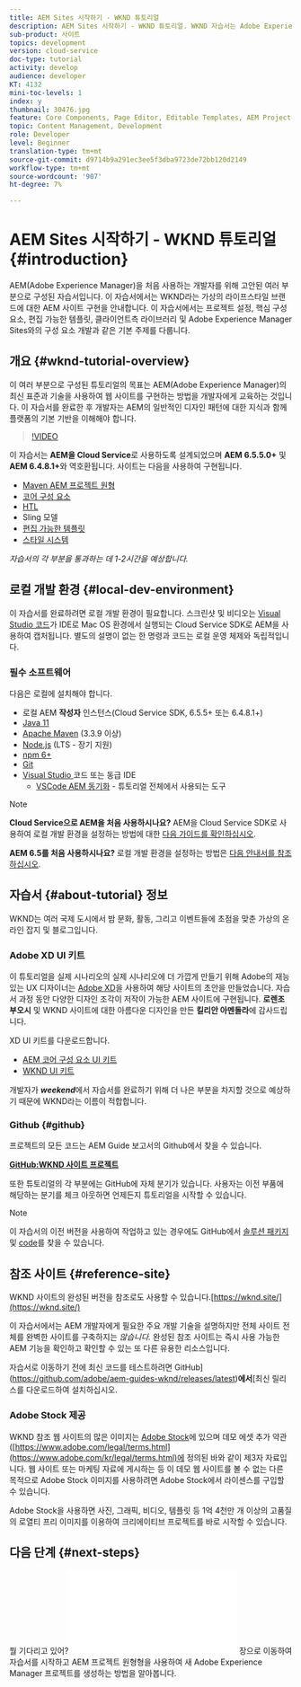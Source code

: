 ```yaml
---
title: AEM Sites 시작하기 - WKND 튜토리얼
description: AEM Sites 시작하기 - WKND 튜토리얼. WKND 자습서는 Adobe Experience Manager을 처음 사용하는 개발자를 위해 고안된 다양한 자습서입니다. 이 자습서에서는 가상 라이프스타일 브랜드 WKND를 위한 AEM 사이트 구현을 안내합니다. 이 자습서에서는 프로젝트 설정, 전문가 원형, 핵심 구성 요소, 편집 가능한 템플릿, 클라이언트 라이브러리 및 구성 요소 개발과 같은 기본 주제를 다룹니다.
sub-product: 사이트
topics: development
version: cloud-service
doc-type: tutorial
activity: develop
audience: developer
KT: 4132
mini-toc-levels: 1
index: y
thumbnail: 30476.jpg
feature: Core Components, Page Editor, Editable Templates, AEM Project Archetype
topic: Content Management, Development
role: Developer
level: Beginner
translation-type: tm+mt
source-git-commit: d9714b9a291ec3ee5f3dba9723de72bb120d2149
workflow-type: tm+mt
source-wordcount: '907'
ht-degree: 7%

---
```



# AEM Sites 시작하기 - WKND 튜토리얼 {#introduction}

AEM(Adobe Experience Manager)을 처음 사용하는 개발자를 위해 고안된 여러 부분으로 구성된 자습서입니다. 이 자습서에서는 WKND라는 가상의 라이프스타일 브랜드에 대한 AEM 사이트 구현을 안내합니다. 이 자습서에서는 프로젝트 설정, 핵심 구성 요소, 편집 가능한 템플릿, 클라이언트측 라이브러리 및 Adobe Experience Manager Sites와의 구성 요소 개발과 같은 기본 주제를 다룹니다.

## 개요 {#wknd-tutorial-overview}

이 여러 부분으로 구성된 튜토리얼의 목표는 AEM(Adobe Experience Manager)의 최신 표준과 기술을 사용하여 웹 사이트를 구현하는 방법을 개발자에게 교육하는 것입니다. 이 자습서를 완료한 후 개발자는 AEM의 일반적인 디자인 패턴에 대한 지식과 함께 플랫폼의 기본 기반을 이해해야 합니다.

>[!VIDEO](https://video.tv.adobe.com/v/30476?quality=12&learn=on)

이 자습서는 **AEM을 Cloud Service**&#x200B;로 사용하도록 설계되었으며 **AEM 6.5.5.0+** 및 **AEM 6.4.8.1+**&#x200B;와 역호환됩니다. 사이트는 다음을 사용하여 구현됩니다.

* [Maven AEM 프로젝트 원형](https://docs.adobe.com/content/help/ko-KR/experience-manager-core-components/using/developing/archetype/overview.html)
* [코어 구성 요소](https://docs.adobe.com/content/help/ko-KR/experience-manager-core-components/using/introduction.html)
* [HTL](https://docs.adobe.com/content/help/en/experience-manager-htl/using/getting-started/getting-started.html)
* Sling 모델
* [편집 가능한 템플릿](https://docs.adobe.com/content/help/en/experience-manager-learn/sites/page-authoring/template-editor-feature-video-use.html)
* [스타일 시스템](https://docs.adobe.com/content/help/en/experience-manager-learn/sites/page-authoring/style-system-feature-video-use.html)

*자습서의 각 부분을 통과하는 데 1-2시간을 예상합니다.*

## 로컬 개발 환경 {#local-dev-environment}

이 자습서를 완료하려면 로컬 개발 환경이 필요합니다. 스크린샷 및 비디오는 [Visual Studio 코드](https://code.visualstudio.com/)가 IDE로 Mac OS 환경에서 실행되는 Cloud Service SDK로 AEM을 사용하여 캡처됩니다. 별도의 설명이 없는 한 명령과 코드는 로컬 운영 체제와 독립적입니다.

### 필수 소프트웨어

다음은 로컬에 설치해야 합니다.

* 로컬 AEM **작성자** 인스턴스(Cloud Service SDK, 6.5.5+ 또는 6.4.8.1+)
* [Java 11](https://downloads.experiencecloud.adobe.com/content/software-distribution/en/general.html)
* [Apache Maven](https://maven.apache.org/) (3.3.9 이상)
* [Node.js](https://nodejs.org/en/) (LTS - 장기 지원)
* [npm 6+](https://www.npmjs.com/)
* [Git](https://git-scm.com/)
* [Visual Studio ](https://code.visualstudio.com/) 코드 또는 동급 IDE
   * [VSCode AEM 동기화](https://marketplace.visualstudio.com/items?itemName=yamato-ltd.vscode-aem-sync)  - 튜토리얼 전체에서 사용되는 도구

>[!NOTE]
>
> **Cloud Service으로 AEM을 처음 사용하시나요?** AEM을 Cloud Service SDK로 사용하여 로컬 개발 환경을 설정하는 방법에 대한  [다음 가이드를 확인하십시오](https://docs.adobe.com/content/help/en/experience-manager-learn/cloud-service/local-development-environment-set-up/overview.html).
>
> **AEM 6.5를 처음 사용하시나요?** 로컬 개발 환경을 설정하는 방법은  [다음 안내서를 참조하십시오](https://docs.adobe.com/content/help/en/experience-manager-learn/foundation/development/set-up-a-local-aem-development-environment.html).

## 자습서 {#about-tutorial} 정보

WKND는 여러 국제 도시에서 밤 문화, 활동, 그리고 이벤트들에 초점을 맞춘 가상의 온라인 잡지 및 블로그입니다.

### Adobe XD UI 키트

이 튜토리얼을 실제 시나리오의 실제 시나리오에 더 가깝게 만들기 위해 Adobe의 재능 있는 UX 디자이너는 [Adobe XD](https://www.adobe.com/products/xd.html)을 사용하여 해당 사이트의 초안을 만들었습니다. 자습서 과정 동안 다양한 디자인 조각이 저작이 가능한 AEM 사이트에 구현됩니다. **로렌조 부오시** 및 WKND 사이트에 대한 아름다운 디자인을 만든 **킬리안 아멘돌라**&#x200B;에 감사드립니다.

XD UI 키트를 다운로드합니다.

* [AEM 코어 구성 요소 UI 키트](assets/overview/AEM-CoreComponents-UI-Kit.xd)
* [WKND UI 키트](https://github.com/adobe/aem-guides-wknd/releases/download/aem-guides-wknd-0.0.2/AEM_UI-kit-WKND.xd)

개발자가 ***weekend***&#x200B;에서 자습서를 완료하기 위해 더 나은 부분을 차지할 것으로 예상하기 때문에 WKND라는 이름이 적합합니다.

### Github {#github}

프로젝트의 모든 코드는 AEM Guide 보고서의 Github에서 찾을 수 있습니다.

**[GitHub:WKND 사이트 프로젝트](https://github.com/adobe/aem-guides-wknd)**

또한 튜토리얼의 각 부분에는 GitHub에 자체 분기가 있습니다. 사용자는 이전 부품에 해당하는 분기를 체크 아웃하면 언제든지 튜토리얼을 시작할 수 있습니다.

>[!NOTE]
>
> 이 자습서의 이전 버전을 사용하여 작업하고 있는 경우에도 GitHub에서 [솔루션 패키지](https://github.com/adobe/aem-guides-wknd/releases/tag/archetype-18.1) 및 [code](https://github.com/adobe/aem-guides-wknd/tree/archetype-18.1)를 찾을 수 있습니다.

## 참조 사이트 {#reference-site}

WKND 사이트의 완성된 버전을 참조로도 사용할 수 있습니다.[https://wknd.site/](https://wknd.site/)

이 자습서에서는 AEM 개발자에게 필요한 주요 개발 기술을 설명하지만 전체 사이트 전체를 완벽한 사이트를 구축하지는 *않습니다.* 완성된 참조 사이트는 즉시 사용 가능한 AEM 기능을 확인하고 확인할 수 있는 또 다른 유용한 리소스입니다.

자습서로 이동하기 전에 최신 코드를 테스트하려면 GitHub](https://github.com/adobe/aem-guides-wknd/releases/latest)**에서**[&#x200B;최신 릴리스를 다운로드하여 설치하십시오.

### Adobe Stock 제공

WKND 참조 웹 사이트의 많은 이미지는 [Adobe Stock](https://stock.adobe.com/)에 있으며 데모 에셋 추가 약관([https://www.adobe.com/legal/terms.html](https://www.adobe.com/kr/legal/terms.html)에 정의된 바와 같이 제3자 자료입니다. 웹 사이트 또는 마케팅 자료에 게시하는 등 이 데모 웹 사이트를 볼 수 없는 다른 목적으로 Adobe Stock 이미지를 사용하려면 Adobe Stock에서 라이센스를 구입할 수 있습니다.

Adobe Stock을 사용하면 사진, 그래픽, 비디오, 템플릿 등 1억 4천만 개 이상의 고품질의 로열티 프리 이미지를 이용하여 크리에이티브 프로젝트를 바로 시작할 수 있습니다.

## 다음 단계 {#next-steps}

뭘 기다리고 있어?![프로젝트 설정](project-setup.md) 장으로 이동하여 자습서를 시작하고 AEM 프로젝트 원형형을 사용하여 새 Adobe Experience Manager 프로젝트를 생성하는 방법을 알아봅니다.
